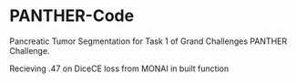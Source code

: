# PANTHER-Code
Pancreatic Tumor Segmentation for Task 1 of Grand Challenges PANTHER Challenge. 

Recieving .47 on DiceCE loss from MONAI in built function
